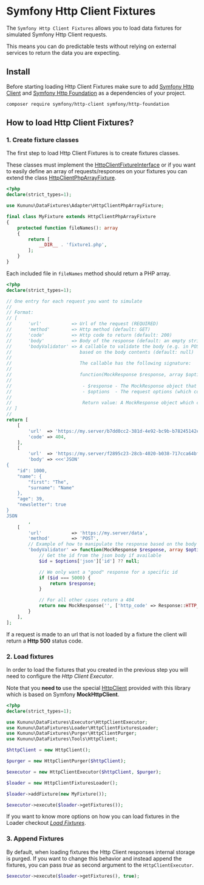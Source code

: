 # Symfony Http Client Fixtures

The `Symfony Http Client Fixtures` allows you to load data fixtures for simulated Symfony Http Client requests.

This means you can do predictable tests without relying on external services to return the data you are expecting.

## Install

Before starting loading Http Client Fixtures make sure to add [Symfony Http Client](https://github.com/symfony/http-client) and [Symfony Http Foundation](https://github.com/symfony/http-foundation) as a dependencies of your project.

```shell
composer require symfony/http-client symfony/http-foundation
```

## How to load Http Client Fixtures?

### 1. Create fixture classes

The first step to load Http Client Fixtures is to create fixtures classes.

These classes must implement the [HttpClientFixtureInterface](../../src/Adapter/HttpClientFixtureInterface.php) or if you want to easily define an array of requests/responses on your fixtures you can extend the class [HttpClientPhpArrayFixture](../../src/Adapter/HttpClientPhpArrayFixture.php).

```php
<?php
declare(strict_types=1);

use Kununu\DataFixtures\Adapter\HttpClientPhpArrayFixture;

final class MyFixture extends HttpClientPhpArrayFixture
{
    protected function fileNames(): array
    {
        return [
            __DIR__ . 'fixture1.php',
        ];
    }
}
```

Each included file in `fileNames` method should return a PHP array.

```php
<?php
declare(strict_types=1);

// One entry for each request you want to simulate
//
// Format:
// [
//      'url'           => Url of the request (REQUIRED)
//      'method'        => Http method (default: GET)
//      'code'          => Http code to return (default: 200)
//      'body'          => Body of the response (default: an empty string)
//      'bodyValidator' => A callable to validate the body (e.g. in POST requests) and change the response
//                         based on the body contents (default: null)
//
//                         The callable has the following signature:
// 
//                         function(MockResponse $response, array $options = []): MockResponse
//                          
//                          - $response - The MockResponse object that is the "normal" response
//                          - $options  - The request options (which contains the body, auth headers, etc.)
//
//                          Return value: A MockResponse object which can be the original or a new one
// ]
//
return [    
    [
        'url'  => 'https://my.server/b7dd0cc2-381d-4e92-bc9b-b78245142e0a/data',
        'code' => 404,
    ],
    [
        'url'  => 'https://my.server/f2895c23-28cb-4020-b038-717cca64bf2d/data',
        'body' => <<<'JSON'
{
    "id": 1000,
    "name": {
        "first": "The",
        "surname": "Name"
    },
    "age": 39,
    "newsletter": true
}
JSON
        ,
    [
        'url'           => 'https://my.server/data',
        'method'        => 'POST',
        // Example of how to manipulate the response based on the body context
        'bodyValidator' => function(MockResponse $response, array $options = []): MockResponse {
            // Get the id from the json body if available
            $id = $options['json']['id'] ?? null;

            // We only want a "good" response for a specific id
            if ($id === 5000) {
                return $response;
            }

            // For all other cases return a 404
            return new MockResponse('', ['http_code' => Response::HTTP_NOT_FOUND]);        
        }        
    ],
];
```

If a request is made to an url that is not loaded by a fixture the client will return a **Http 500** status code.

### 2. Load fixtures

In order to load the fixtures that you created in the previous step you will need to configure the *Http Client Executor*.

Note that you **need to** use the special [HttpClient](../../src/Tools/HttpClient.php) provided with this library which is based on Symfony **MockHttpClient**.

```php
<?php
declare(strict_types=1);

use Kununu\DataFixtures\Executor\HttpClientExecutor;
use Kununu\DataFixtures\Loader\HttpClientFixturesLoader;
use Kununu\DataFixtures\Purger\HttpClientPurger;
use Kununu\DataFixtures\Tools\HttpClient;

$httpClient = new HttpClient();

$purger = new HttpClientPurger($httpClient);

$executor = new HttpClientExecutor($httpClient, $purger);

$loader = new HttpClientFixturesLoader();

$loader->addFixture(new MyFixture());

$executor->execute($loader->getFixtures());
```

If you want to know more options on how you can load fixtures in the Loader checkout *[Load Fixtures](../../README.md#load-fixtures)*.

### 3. Append Fixtures

By default, when loading fixtures the Http Client responses internal storage is purged. If you want to change this behavior and instead append the fixtures, you can pass *true* as second argument to the `HttpClientExecutor`.

```php
$executor->execute($loader->getFixtures(), true);
```
